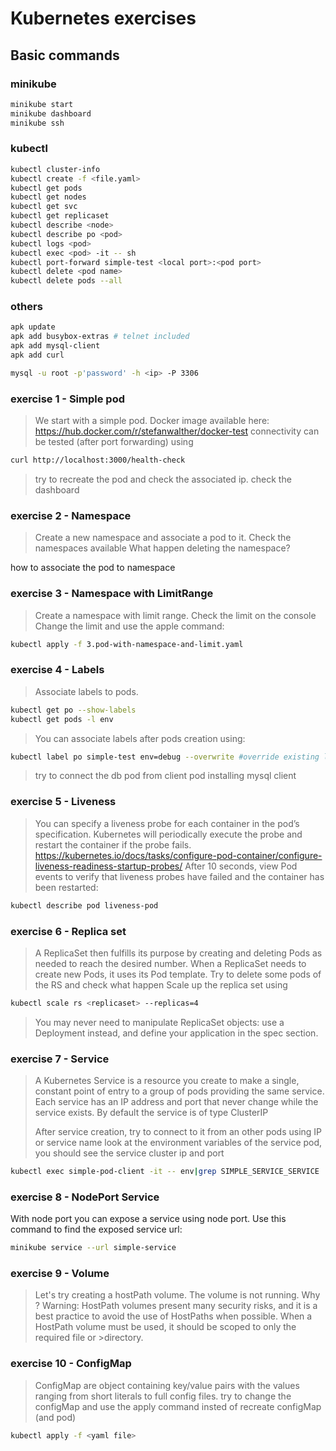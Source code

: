 # Kubernetes exercises

## Basic commands

### minikube
```sh
minikube start
minikube dashboard
minikube ssh
```
### kubectl
```sh
kubectl cluster-info
kubectl create -f <file.yaml>
kubectl get pods
kubectl get nodes
kubectl get svc
kubectl get replicaset
kubectl describe <node>
kubectl describe po <pod>
kubectl logs <pod>
kubectl exec <pod> -it -- sh
kubectl port-forward simple-test <local port>:<pod port>
kubectl delete <pod name>
kubectl delete pods --all
```
### others
```sh
apk update
apk add busybox-extras # telnet included
apk add mysql-client
apk add curl

mysql -u root -p'password' -h <ip> -P 3306

```

### exercise 1 - Simple pod
>We start with a simple pod. Docker image available here: https://hub.docker.com/r/stefanwalther/docker-test
>connectivity can be tested (after port forwarding) using
```sh
curl http://localhost:3000/health-check
```
>try to recreate the pod and check the associated ip. 
>check the dashboard

### exercise 2 - Namespace
>Create a new namespace and associate a pod to it.
>Check the namespaces available
>What happen deleting the namespace?

how to associate the pod to namespace

### exercise 3 - Namespace with LimitRange
>Create a namespace with limit range.
>Check the limit on the console
>Change the limit and use the apple command:
```sh
kubectl apply -f 3.pod-with-namespace-and-limit.yaml
```

### exercise 4 - Labels
>Associate labels to pods.
```sh
kubectl get po --show-labels
kubectl get pods -l env
```
>You can associate labels after pods creation using:
```sh
kubectl label po simple-test env=debug --overwrite #override existing label env
```
>try to connect the db pod from client pod installing mysql client

### exercise 5 - Liveness
>You can specify a liveness probe for each container in the pod’s specification. Kubernetes will periodically execute the probe and restart the container if the probe fails.
> https://kubernetes.io/docs/tasks/configure-pod-container/configure-liveness-readiness-startup-probes/
> After 10 seconds, view Pod events to verify that liveness probes have failed and the container has been restarted:
```sh
kubectl describe pod liveness-pod
```

### exercise 6 - Replica set
>A ReplicaSet then fulfills its purpose by creating and deleting Pods as needed to reach the desired number. When a ReplicaSet needs to create new Pods, it uses its Pod template.
>Try to delete some pods of the RS and check what happen
>Scale up the replica set using
```sh
kubectl scale rs <replicaset> --replicas=4
```
>You may never need to manipulate ReplicaSet objects: use a Deployment instead, and define your application in the spec section.

### exercise 7 - Service
>A Kubernetes Service is a resource you create to make a single, constant point of entry to a group of pods providing the same service. 
>Each service has an IP address and port that never change while the service exists.
>By default the service is of type ClusterIP
>
>After service creation, try to connect to it from an other pods using IP or service name
>look at the environment variables of the service pod, you should see the service cluster ip and port
```sh
kubectl exec simple-pod-client -it -- env|grep SIMPLE_SERVICE_SERVICE
``` 

### exercise 8 - NodePort Service
With node port you can expose a service using node port. Use this command to find the exposed service url:
```sh
minikube service --url simple-service
```

### exercise 9 - Volume
>Let's try creating a hostPath volume.
>The volume is not running. Why ?
>Warning:
>HostPath volumes present many security risks, and it is a best practice to avoid the use of HostPaths when possible. When a HostPath volume must be used, it should be scoped to only the required file or >directory.

### exercise 10 - ConfigMap
>ConfigMap are object containing key/value pairs with the values ranging from short literals to full config files.
>try to change the configMap and use the apply command insted of recreate configMap (and pod)
```sh
kubectl apply -f <yaml file>
```
